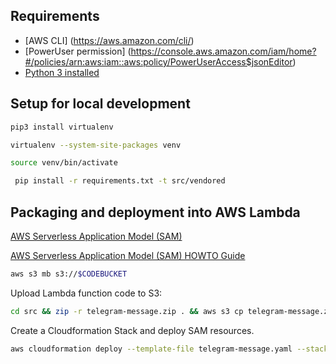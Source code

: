 ## Requirements

* [AWS CLI] (https://aws.amazon.com/cli/) 
* [PowerUser permission] (https://console.aws.amazon.com/iam/home?#/policies/arn:aws:iam::aws:policy/PowerUserAccess$jsonEditor)
* [Python 3 installed](https://www.python.org/downloads/)

## Setup for local development

```bash
pip3 install virtualenv

virtualenv --system-site-packages venv

source venv/bin/activate

 pip install -r requirements.txt -t src/vendored
```

## Packaging and deployment into AWS Lambda

[AWS Serverless Application Model (SAM)](https://github.com/awslabs/serverless-application-model/blob/master/versions/2016-10-31.md)
 
[AWS Serverless Application Model (SAM) HOWTO Guide](https://github.com/awslabs/serverless-application-model/blob/master/HOWTO.md)
 
```bash
aws s3 mb s3://$CODEBUCKET
```
Upload Lambda function code to S3:

```bash
cd src && zip -r telegram-message.zip . && aws s3 cp telegram-message.zip s3://$CODEBUCKET/src/telegram-message.zip
```
Create a Cloudformation Stack and deploy SAM resources.

```bash
aws cloudformation deploy --template-file telegram-message.yaml --stack-name telegram-message --capabilities CAPABILITY_IAM
```
